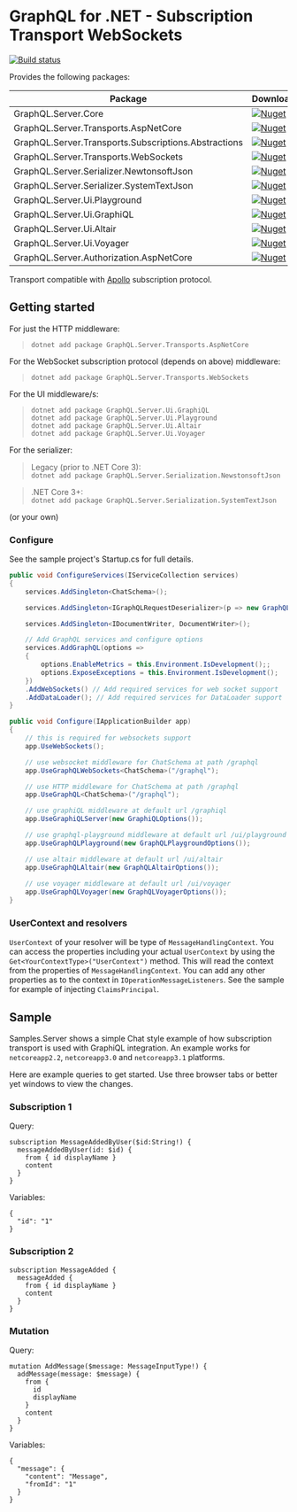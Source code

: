 GraphQL for .NET - Subscription Transport WebSockets
====================================================

[![Build status](https://ci.appveyor.com/api/projects/status/x0nf67vfao60wf7e/branch/master?svg=true)](https://ci.appveyor.com/project/graphql-dotnet-ci/server/branch/master)

Provides the following packages:

| Package | Downloads |
|---------|-----------|
| GraphQL.Server.Core | [![Nuget](https://img.shields.io/nuget/dt/GraphQL.Server.Core)](https://www.nuget.org/packages/GraphQL.Server.Core/) |
| GraphQL.Server.Transports.AspNetCore | [![Nuget](https://img.shields.io/nuget/dt/GraphQL.Server.Transports.AspNetCore)](https://www.nuget.org/packages/GraphQL.Server.Transports.AspNetCore/) |
| GraphQL.Server.Transports.Subscriptions.Abstractions | [![Nuget](https://img.shields.io/nuget/dt/GraphQL.Server.Transports.Subscriptions.Abstractions)](https://www.nuget.org/packages/GraphQL.Server.Transports.Subscriptions.Abstractions/) |
| GraphQL.Server.Transports.WebSockets | [![Nuget](https://img.shields.io/nuget/dt/GraphQL.Server.Transports.WebSockets)](https://www.nuget.org/packages/GraphQL.Server.Transports.WebSockets/) |
| GraphQL.Server.Serializer.NewtonsoftJson | [![Nuget](https://img.shields.io/nuget/dt/GraphQL.Server.Serializer.NewtonsoftJson)](https://www.nuget.org/packages/GraphQL.Server.Serializer.NewtonsoftJson/) |
| GraphQL.Server.Serializer.SystemTextJson | [![Nuget](https://img.shields.io/nuget/dt/GraphQL.Server.Serializer.SystemTextJson)](https://www.nuget.org/packages/GraphQL.Server.Serializer.SystemTextJson/) |
| GraphQL.Server.Ui.Playground | [![Nuget](https://img.shields.io/nuget/dt/GraphQL.Server.Ui.Playground)](https://www.nuget.org/packages/GraphQL.Server.Ui.Playground/) |
| GraphQL.Server.Ui.GraphiQL | [![Nuget](https://img.shields.io/nuget/dt/GraphQL.Server.Ui.GraphiQL)](https://www.nuget.org/packages/GraphQL.Server.Ui.GraphiQL/) |
| GraphQL.Server.Ui.Altair | [![Nuget](https://img.shields.io/nuget/dt/GraphQL.Server.Ui.Altair)](https://www.nuget.org/packages/GraphQL.Server.Ui.Altair/) |
| GraphQL.Server.Ui.Voyager | [![Nuget](https://img.shields.io/nuget/dt/GraphQL.Server.Ui.Voyager)](https://www.nuget.org/packages/GraphQL.Server.Ui.Voyager/) |
| GraphQL.Server.Authorization.AspNetCore | [![Nuget](https://img.shields.io/nuget/dt/GraphQL.Server.Authorization.AspNetCore)](https://www.nuget.org/packages/GraphQL.Server.Authorization.AspNetCore/) |

Transport compatible with [Apollo](https://github.com/apollographql/subscriptions-transport-ws) subscription protocol.

## Getting started

For just the HTTP middleware:
>`dotnet add package GraphQL.Server.Transports.AspNetCore`

For the WebSocket subscription protocol (depends on above) middleware:
>`dotnet add package GraphQL.Server.Transports.WebSockets`

For the UI middleware/s:
>`dotnet add package GraphQL.Server.Ui.GraphiQL`  
>`dotnet add package GraphQL.Server.Ui.Playground`  
>`dotnet add package GraphQL.Server.Ui.Altair`  
>`dotnet add package GraphQL.Server.Ui.Voyager`  

For the serializer:  
> Legacy (prior to .NET Core 3):  
> `dotnet add package GraphQL.Server.Serialization.NewstonsoftJson`  

> .NET Core 3+:  
> `dotnet add package GraphQL.Server.Serialization.SystemTextJson`  

(or your own)

### Configure

See the sample project's Startup.cs for full details.

``` csharp
public void ConfigureServices(IServiceCollection services)
{
    services.AddSingleton<ChatSchema>();

    services.AddSingleton<IGraphQLRequestDeserializer>(p => new GraphQLRequestDeserializer(settings => { }));

    services.AddSingleton<IDocumentWriter, DocumentWriter>();

    // Add GraphQL services and configure options
    services.AddGraphQL(options =>
    {
        options.EnableMetrics = this.Environment.IsDevelopment();;
        options.ExposeExceptions = this.Environment.IsDevelopment();
    })
    .AddWebSockets() // Add required services for web socket support
    .AddDataLoader(); // Add required services for DataLoader support
}

public void Configure(IApplicationBuilder app)
{
    // this is required for websockets support
    app.UseWebSockets();

    // use websocket middleware for ChatSchema at path /graphql
    app.UseGraphQLWebSockets<ChatSchema>("/graphql");

    // use HTTP middleware for ChatSchema at path /graphql
    app.UseGraphQL<ChatSchema>("/graphql");

    // use graphiQL middleware at default url /graphiql
    app.UseGraphiQLServer(new GraphiQLOptions());

    // use graphql-playground middleware at default url /ui/playground
    app.UseGraphQLPlayground(new GraphQLPlaygroundOptions());

    // use altair middleware at default url /ui/altair
    app.UseGraphQLAltair(new GraphQLAltairOptions());
    
    // use voyager middleware at default url /ui/voyager
    app.UseGraphQLVoyager(new GraphQLVoyagerOptions());
}

```

### UserContext and resolvers

`UserContext` of your resolver will be type of `MessageHandlingContext`. You can
access the properties including your actual `UserContext` by using the
`Get<YourContextType>("UserContext")` method. This will read the context from the properties of
`MessageHandlingContext`. You can add any other properties as to the context in
`IOperationMessageListeners`. See the sample for example of injecting `ClaimsPrincipal`.


## Sample

Samples.Server shows a simple Chat style example of how subscription transport is used
with GraphiQL integration. An example works for `netcoreapp2.2`, `netcoreapp3.0` and `netcoreapp3.1` platforms.

Here are example queries to get started. Use three browser tabs or better yet windows 
to view the changes.

### Subscription 1

Query:

```
subscription MessageAddedByUser($id:String!) {
  messageAddedByUser(id: $id) {
    from { id displayName }
    content
  }
}
```

Variables:

```
{
  "id": "1"
}
```

### Subscription 2

```
subscription MessageAdded {
  messageAdded {
    from { id displayName }
    content
  }
}
```

### Mutation

Query:

```
mutation AddMessage($message: MessageInputType!) {
  addMessage(message: $message) {
    from {
      id
      displayName
    }
    content
  }
}
```

Variables: 

```
{
  "message": {
    "content": "Message",
    "fromId": "1"
  }
}
```
